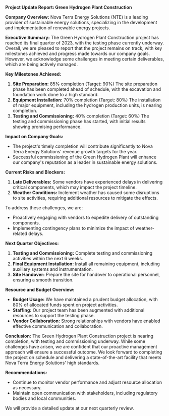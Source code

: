 **Project Update Report: Green Hydrogen Plant Construction**

**Company Overview:** Nova Terra Energy Solutions (NTE) is a leading provider of sustainable energy solutions, specializing in the development and implementation of renewable energy projects.

**Executive Summary:**
The Green Hydrogen Plant Construction project has reached its final quarter of 2023, with the testing phase currently underway. Overall, we are pleased to report that the project remains on track, with key milestones achieved and progress made towards our company goals. However, we acknowledge some challenges in meeting certain deliverables, which are being actively managed.

**Key Milestones Achieved:**

1. **Site Preparation:** 85% completion (Target: 90%)
The site preparation phase has been completed ahead of schedule, with the excavation and foundation work done to a high standard.
2. **Equipment Installation:** 70% completion (Target: 80%)
The installation of major equipment, including the hydrogen production units, is nearing completion.
3. **Testing and Commissioning:** 40% completion (Target: 60%)
The testing and commissioning phase has started, with initial results showing promising performance.

**Impact on Company Goals:**

* The project's timely completion will contribute significantly to Nova Terra Energy Solutions' revenue growth targets for the year.
* Successful commissioning of the Green Hydrogen Plant will enhance our company's reputation as a leader in sustainable energy solutions.

**Current Risks and Blockers:**
1. **Late Deliverables:** Some vendors have experienced delays in delivering critical components, which may impact the project timeline.
2. **Weather Conditions:** Inclement weather has caused some disruptions to site activities, requiring additional resources to mitigate the effects.

To address these challenges, we are:

* Proactively engaging with vendors to expedite delivery of outstanding components.
* Implementing contingency plans to minimize the impact of weather-related delays.

**Next Quarter Objectives:**

1. **Testing and Commissioning:** Complete testing and commissioning activities within the next 6 weeks.
2. **Final Equipment Installation:** Install all remaining equipment, including auxiliary systems and instrumentation.
3. **Site Handover:** Prepare the site for handover to operational personnel, ensuring a smooth transition.

**Resource and Budget Overview:**

* **Budget Usage:** We have maintained a prudent budget allocation, with 80% of allocated funds spent on project activities.
* **Staffing:** Our project team has been augmented with additional resources to support the testing phase.
* **Vendor Collaboration:** Strong relationships with vendors have enabled effective communication and collaboration.

**Conclusion:**
The Green Hydrogen Plant Construction project is nearing completion, with testing and commissioning underway. While some challenges have arisen, we are confident that our proactive management approach will ensure a successful outcome. We look forward to completing the project on schedule and delivering a state-of-the-art facility that meets Nova Terra Energy Solutions' high standards.

**Recommendations:**

* Continue to monitor vendor performance and adjust resource allocation as necessary.
* Maintain open communication with stakeholders, including regulatory bodies and local communities.

We will provide a detailed update at our next quarterly review.